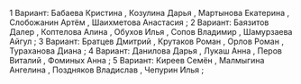 
1 Вариант: Бабаева Кристина , Козулина Дарья , Мартынова Екатерина , Слобожанин Артём , Шаихметова Анастасия ;
2 Вариант: Баязитов Далер , Коптелова Алина , Обухов Илья , Сопов Владимир , Шамурзаева Айгул ;
3 Вариант: Братцев Дмитрий , Крутаков Роман , Орлов Роман , Тураханова Диана ;
4 Вариант: Данилова Дарья , Лукаш Анна , Перов Виталий , Фоминых Анна ; 
5 Вариант: Киреев Семён , Малмыгина Ангелина , Поздняков Владислав , Чепурин Илья ;
